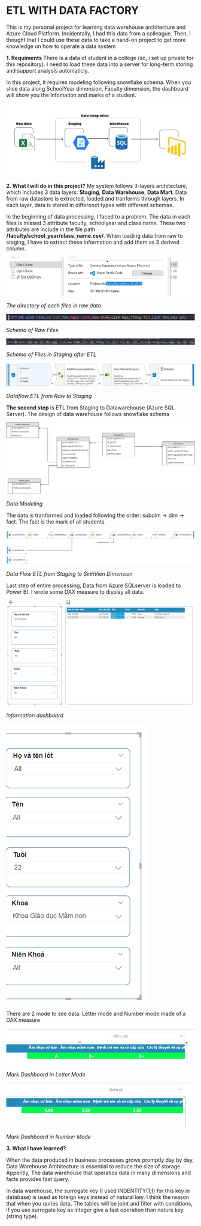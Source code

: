 # ETL WITH DATA FACTORY

This is my personal project for learning data warehouse architecture and Azure Cloud Platform. Incidentally, I had this data from a colleague. Then, I thought that I could use these data to take a hand-on project to get more knowledge on how to operate a data system

**1. Requiments**
There is a data of student in a college (so, i set up private for this repository). I need to load these data into a server for long-term storing and support analysis automaticly.

In this project, it requires modeling following snowflake schema. When you slice data along SchoolYear dimension, Faculty dimension, the dashboard will show you the infomation and marks of a student.

<img title="a title" alt="Alt text" src="/images/Data Processing.png">


**2. What I will do in this project?**
My system follows 3-layers architecture, which includes 3 data layers: **Staging**, **Data Warehouse**, **Data Mart**. Data from raw datastore is extracted, loaded and tranforms through layers. In each layer, data is stored in differenct types with different schemas.

In the beginning of data processing, I faced to a problem. The data in each files is missed 3 attribute faculty, schoolyear and class name. These two attributes are include in the file path **/faculty/school_year/class_name.csv/**. When loading data from raw to staging, I have to extract these information and add them as 3 derived column.

<img title="adf" alt="Alt text" src="/images/Raw Data Directory.png">

<p>
        <em style="text-align: center;">The directory of each files in raw data</em>
</p>

<img title="adf" alt="Alt text" src="/images/Schema in raw.png">

<p>
        <em style="text-align: center;">Schema of Raw Files</em>
</p>

<img title="adf" alt="Alt text" src="/images/Schema in Datalaek.png">

<p>
        <em style="text-align: center;">Schema of Files in Staging after ETL</em>
</p>

<img title="adf" alt="Alt text" src="/images/Dataflow_Raw_to_Staging.png">

<p>
        <em style="text-align: center;">Dataflow ETL from Raw to Staging</em>
</p>

**The second step** is ETL from Staging to Datawarehouse (Azure SQL Server). The design of data warehouse follows snowflake schema

<img title="adf" alt="Alt text" src="/images/DW diagram.jpg">
<p>
        <em style="text-align: center;">Data Modeling</em>
</p>

The data is tranformed and loaded following the order: subdim -> dim -> fact. The fact is the mark of all students.

<img title="adf" alt="Alt text" src="/images/Data Flow ETL from Staging to dim_sinhvien.png">
<p>
        <em style="text-align: center;">Data Flow ETL from Staging to SinhVien Dimension</em>
</p>

Last step of entire processing, Data from Azure SQLserver is loaded to Power BI. I wrote some DAX measure to display all data.

<img title="adf" alt="Alt text" src="/images/Dashboard for Information.png">
<p>
        <em style="text-align: center;">Information dashboard</em>
</p>

<img title="adf" alt="Alt text" src="/images/Slicers.png">


There are 2 mode to see data: Letter mode and Number mode made of a DAX measure

<img title="adf" alt="Alt text" src="/images/Letter Mark.png">
<p>
        <em style="text-align: center;">Mark Dashboard in Letter Mode</em>
</p>

<img title="adf" alt="Alt text" src="/images/Number Mark.png">
<p>
        <em style="text-align: center;">Mark Dashboard in Number Mode</em>
</p>

**3. What I have learned?**

When the data produced in business processes grows promptly day by day, Data Warehouse Architecture is essential to reduce the size of storage. Appently, The data warehouse that operatios data in many dimensions and facts provides fast query.

In data warehouse, the surrogate key (I used INDENTITY(1,1) for this key in database) is used as foreign keys instead of natural key. I think the reason that when you quries data, The tables will be joint and filter with conditions, if you use surrogate key as integer give a fast operation than nature key (string type). 












